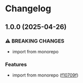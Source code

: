 # Changelog

## 1.0.0 (2025-04-26)


### ⚠ BREAKING CHANGES

* import from monorepo

### Features

* import from monorepo ([f10709f](https://github.com/blaahaj/dropbox-hacking-uploader/commit/f10709fbf7ac4a44fb8d70a5b06784bd9e0135a2))
